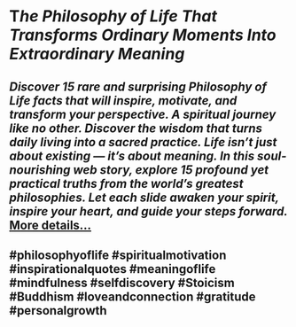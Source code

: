 # T*he Philosophy of Life That Transforms Ordinary Moments Into Extraordinary Meaning*

## *Discover 15 rare and surprising Philosophy of Life facts that will inspire, motivate, and transform your perspective. A spiritual journey like no other. Discover the wisdom that turns daily living into a sacred practice. Life isn’t just about existing — it’s about meaning. In this soul-nourishing web story, explore 15 profound yet practical truths from the world’s greatest philosophies. Let each slide awaken your spirit, inspire your heart, and guide your steps forward.* [More details…](https://spiritualkhazaana.com/web-stories/philosophy-of-life/)

## #philosophyoflife #spiritualmotivation #inspirationalquotes #meaningoflife #mindfulness #selfdiscovery #Stoicism #Buddhism #loveandconnection #gratitude #personalgrowth
